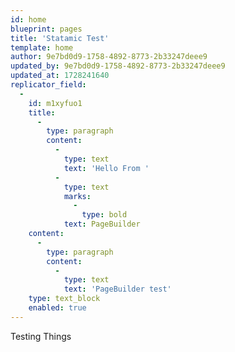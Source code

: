```yaml
---
id: home
blueprint: pages
title: 'Statamic Test'
template: home
author: 9e7bd0d9-1758-4892-8773-2b33247deee9
updated_by: 9e7bd0d9-1758-4892-8773-2b33247deee9
updated_at: 1728241640
replicator_field:
  -
    id: m1xyfuo1
    title:
      -
        type: paragraph
        content:
          -
            type: text
            text: 'Hello From '
          -
            type: text
            marks:
              -
                type: bold
            text: PageBuilder
    content:
      -
        type: paragraph
        content:
          -
            type: text
            text: 'PageBuilder test'
    type: text_block
    enabled: true
---
```

Testing Things